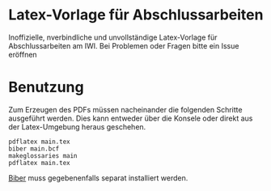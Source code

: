 # Latex-Vorlage für Abschlussarbeiten

Inoffizielle, nverbindliche und unvollständige Latex-Vorlage für Abschlussarbeiten am IWI. Bei Problemen oder Fragen bitte ein Issue eröffnen

# Benutzung
Zum Erzeugen des PDFs müssen nacheinander die folgenden Schritte ausgeführt werden. Dies kann entweder über die Konsele oder direkt aus der Latex-Umgebung heraus geschehen.
```
pdflatex main.tex
biber main.bcf
makeglossaries main
pdflatex main.tex
```
[Biber](https://sourceforge.net/projects/biblatex-biber/files/latest/download) muss gegebenenfalls separat installiert werden.
